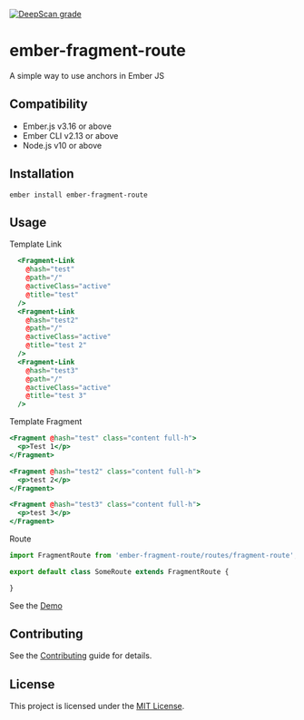 [![DeepScan grade](https://deepscan.io/api/teams/13691/projects/16700/branches/363420/badge/grade.svg)](https://deepscan.io/dashboard#view=project&tid=13691&pid=16700&bid=363420)

# ember-fragment-route

A simple way to use anchors in Ember JS

## Compatibility

- Ember.js v3.16 or above
- Ember CLI v2.13 or above
- Node.js v10 or above

## Installation

```
ember install ember-fragment-route
```

## Usage
Template Link
```handlebars
  <Fragment-Link 
    @hash="test"
    @path="/" 
    @activeClass="active" 
    @title="test" 
  />
  <Fragment-Link 
    @hash="test2"
    @path="/" 
    @activeClass="active" 
    @title="test 2" 
  />
  <Fragment-Link 
    @hash="test3" 
    @path="/" 
    @activeClass="active" 
    @title="test 3" 
  />
```
Template Fragment
```handlebars
<Fragment @hash="test" class="content full-h">
  <p>Test 1</p>
</Fragment>

<Fragment @hash="test2" class="content full-h">
  <p>test 2</p>
</Fragment>

<Fragment @hash="test3" class="content full-h">
  <p>test 3</p>
</Fragment>
```

Route
```javascript
import FragmentRoute from 'ember-fragment-route/routes/fragment-route';

export default class SomeRoute extends FragmentRoute {

}

```

See the [Demo](https://ember-fragment-route.vercel.app/)

## Contributing

See the [Contributing](CONTRIBUTING.md) guide for details.

## License

This project is licensed under the [MIT License](LICENSE.md).

